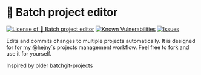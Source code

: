 # 🔼 Batch project editor

<!--Badges-->

 [![License of 🔼 Batch project editor](https://img.shields.io/github/license/hejny/batch-project-editor.svg?style=flat)](https://github.com/hejny/batch-project-editor/blob/main/LICENSE)
 [![Known Vulnerabilities](https://snyk.io/test/github/hejny/batch-project-editor/badge.svg)](https://snyk.io/test/github/hejny/batch-project-editor)
 [![Issues](https://img.shields.io/github/issues/hejny/batch-project-editor.svg?style=flat)](https://github.com/hejny/batch-project-editor/issues)

<!--/Badges-->
 
Edits and commits changes to multiple projects automatically. It is designed for for [my @hejny`s](https://github.com/hejny?tab=repositories) projects management workflow. Feel free to fork and use it for yourself.

Inspired by older [batchgit-projects](https://github.com/hejny/batchgit-projects)


<!---->
